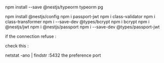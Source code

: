 npm install --save @nestjs/typeorm typeorm pg

npm install @nestjs/config
npm i  passport-jwt
npm i class-validator
npm i class-transformer 
npm i --save-dev @types/bcrypt 
npm i bcrypt
npm i @nestjs/jwt 
npm i @nestjs/passport 
npm i --save-dev @types/passport-jwt

if the connection refuse : 

check this : 

 netstat -ano | findstr :5432 the preference port 
 

